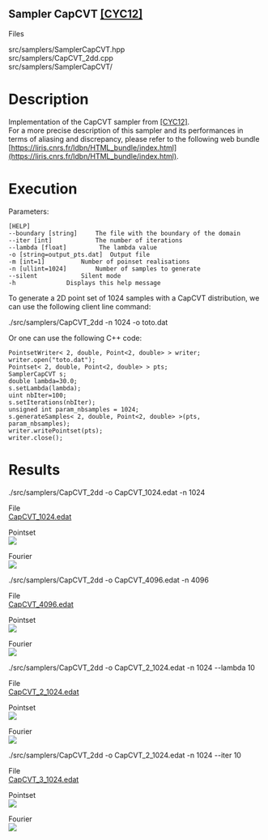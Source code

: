 Sampler CapCVT [[CYC12]](https://dl.acm.org/citation.cfm?id=2360839)
----------------------------------------------------------------------

Files

src/samplers/SamplerCapCVT.hpp  
src/samplers/CapCVT_2dd.cpp  
src/samplers/SamplerCapCVT/

Description
===========

Implementation of the CapCVT sampler from [[CYC12]](https://dl.acm.org/citation.cfm?id=2360839).  
For a more precise description of this sampler and its performances in terms of aliasing and discrepancy, please refer to the following web bundle [https://liris.cnrs.fr/ldbn/HTML_bundle/index.html](https://liris.cnrs.fr/ldbn/HTML_bundle/index.html).

Execution
=========

Parameters:  

	[HELP]
	--boundary [string]		The file with the boundary of the domain
	--iter [int]			The number of iterations
	--lambda [float]		 The lambda value
	-o [string=output_pts.dat]	Output file
	-m [int=1]			Number of poinset realisations
	-n [ullint=1024]		Number of samples to generate
	--silent 			Silent mode
	-h 				Displays this help message
			

To generate a 2D point set of 1024 samples with a CapCVT distribution, we can use the following client line command:

 ./src/samplers/CapCVT_2dd -n 1024 -o toto.dat 

Or one can use the following C++ code:

    
    PointsetWriter< 2, double, Point<2, double> > writer;
    writer.open("toto.dat");
    Pointset< 2, double, Point<2, double> > pts;
    SamplerCapCVT s;
    double lambda=30.0;
    s.setLambda(lambda);
    uint nbIter=100;
    s.setIterations(nbIter);
    unsigned int param_nbsamples = 1024;
    s.generateSamples< 2, double, Point<2, double> >(pts, param_nbsamples);
    writer.writePointset(pts);
    writer.close();
    			

Results
=======

 ./src/samplers/CapCVT_2dd -o CapCVT_1024.edat -n 1024 

File  
[CapCVT_1024.edat](data/CapCVT/CapCVT_1024.edat)

Pointset  
[![](data/CapCVT/CapCVT_1024.png)](data/CapCVT/CapCVT_1024.png)

Fourier  
[![](data/CapCVT/CapCVT_1024_fourier.png)](data/CapCVT/CapCVT_1024_fourier.png)

 ./src/samplers/CapCVT_2dd -o CapCVT_4096.edat -n 4096 

File  
[CapCVT_4096.edat](data/CapCVT/CapCVT_4096.edat)

Pointset  
[![](data/CapCVT/CapCVT_4096.png)](data/CapCVT/CapCVT_4096.png)

Fourier  
[![](data/CapCVT/CapCVT_4096_fourier.png)](data/CapCVT/CapCVT_4096_fourier.png)

 ./src/samplers/CapCVT_2dd -o CapCVT_2_1024.edat -n 1024 --lambda 10 

File  
[CapCVT_2_1024.edat](data/CapCVT_2/CapCVT_2_1024.edat)

Pointset  
[![](data/CapCVT_2/CapCVT_2_1024.png)](data/CapCVT_2/CapCVT_2_1024.png)

Fourier  
[![](data/CapCVT_2/CapCVT_2_1024_fourier.png)](data/CapCVT_2/CapCVT_2_1024_fourier.png)

 ./src/samplers/CapCVT_2dd -o CapCVT_2_1024.edat -n 1024 --iter 10 

File  
[CapCVT_3_1024.edat](data/CapCVT_3/CapCVT_3_1024.edat)

Pointset  
[![](data/CapCVT_3/CapCVT_3_1024.png)](data/CapCVT_3/CapCVT_3_1024.png)

Fourier  
[![](data/CapCVT_3/CapCVT_3_1024_fourier.png)](data/CapCVT_3/CapCVT_3_1024_fourier.png)
